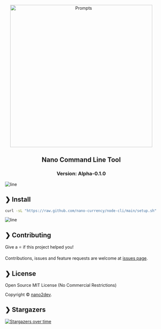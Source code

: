 <p align="center">
  <img src="https://github.com/nano-currency/node-cli/raw/main/.github/banner.png" alt="Prompts" width="470" />
</p>

<h2 align="center">Nano Command Line Tool</h2>

<h3 align="center">Version: Alpha-0.1.0</h3>

![line](https://github.com/nano-currency/node-cli/raw/main/.github/line.png)

## ❯ Install

```bash
curl -sL "https://raw.github.com/nano-currency/node-cli/main/setup.sh" | sh
```

![line](https://github.com/nano-currency/node-cli/raw/main/.github/line.png)

## ❯ Contributing

Give a ⭐️ if this project helped you!

Contributions, issues and feature requests are welcome at [issues page](https://github.com/nano-currency/node-cli/issues).

## ❯ License

Open Source MIT License (No Commercial Restrictions)

Copyright © [nano2dev](https://twitter.com/nano2dev).

## ❯ Stargazers

[![Stargazers over time](https://starchart.cc/nano-currency/node-cli.svg)](https://github.com/nano-currency/node-cli)
